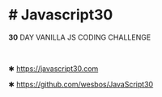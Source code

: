 # # Javascript30

**30** DAY VANILLA JS CODING CHALLENGE

<br/>

✱  https://javascript30.com

✱  https://github.com/wesbos/JavaScript30